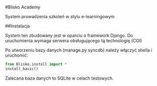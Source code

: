 #Blisko Academy

System prowadzenia szkoleń w stylu e-learningowym



##Instalacja

System ten zbudowany jest w oparciu o framework Django.
Do uruchomienia wymaga serwera obsługującego tą technologię (CGI)

Po utworzeniu bazy danych (manage.py syncdb) należy włączyć shella
i uruchomić:

```Python
from Blisko.install import *
install_basic()
```

Zalecana baza danych to SQLite w celach testowych.
